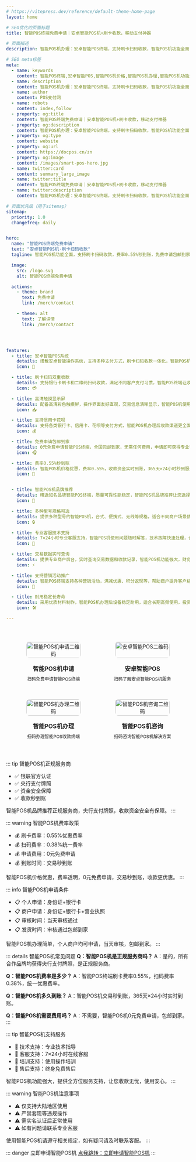 ```yaml
---
# https://vitepress.dev/reference/default-theme-home-page
layout: home

# SEO优化的页面标题
title: 智能POS终端免费申请｜安卓智能POS机+刷卡收款，移动支付神器

# 页面描述
description: 智能POS机办理：安卓智能POS终端，支持刷卡扫码收款，智能POS机功能全面，费率0.55%秒到账，免费申请包邮到家，智能POS机品牌推荐！

# SEO meta标签
meta:
  - name: keywords
    content: 智能POS终端,安卓智能POS,智能POS机价格,智能POS机办理,智能POS机功能,智能POS机品牌推荐,智能收款终端,移动POS机,刷卡机办理
  - name: description
    content: 智能POS机办理：安卓智能POS终端，支持刷卡扫码收款，智能POS机功能全面，费率0.55%秒到账，免费申请包邮到家，智能POS机品牌推荐！
  - name: author
    content: POS支付网
  - name: robots
    content: index,follow
  - property: og:title
    content: 智能POS终端免费申请｜安卓智能POS机+刷卡收款，移动支付神器
  - property: og:description
    content: 智能POS机办理：安卓智能POS终端，支持刷卡扫码收款，智能POS机功能全面，费率0.55%秒到账，免费申请包邮到家，智能POS机品牌推荐！
  - property: og:type
    content: website
  - property: og:url
    content: https://docpos.cn/zn
  - property: og:image
    content: /images/smart-pos-hero.jpg
  - name: twitter:card
    content: summary_large_image
  - name: twitter:title
    content: 智能POS终端免费申请｜安卓智能POS机+刷卡收款，移动支付神器
  - name: twitter:description
    content: 智能POS机办理：安卓智能POS终端，支持刷卡扫码收款，智能POS机功能全面，费率0.55%秒到账，免费申请包邮到家，智能POS机品牌推荐！

# 页面优先级（用于sitemap）
sitemap:
  priority: 1.0
  changefreq: daily


hero:
  name: "智能POS终端免费申请"
  text: "安卓智能POS机·刷卡扫码收款"
  tagline: 智能POS机功能全面，支持刷卡扫码收款，费率0.55%秒到账，免费申请包邮到家

  image:
    src: /logo.svg
    alt: 智能POS终端免费申请

  actions:
    - theme: brand
      text: 免费申请
      link: /merch/contact

    - theme: alt
      text: 了解详情
      link: /merch/contact




features:
  - title: 安卓智能POS系统
    details: 搭载安卓智能操作系统，支持多种支付方式，刷卡扫码收款一体化，智能POS机功能强大，操作简单便捷。
    icon: 📱

  - title: 刷卡扫码双重收款
    details: 支持银行卡刷卡和二维码扫码收款，满足不同客户支付习惯，智能POS终端让收款方式更多样化。
    icon: 💳

  - title: 高清触摸显示屏
    details: 配备高清彩色触摸屏，操作界面友好直观，交易信息清晰显示，智能POS机使用体验更佳。
    icon: 📥

  - title: 支持信用卡花呗
    details: 支持各类银行卡、信用卡、花呗等支付方式，智能POS机办理后收款渠道更全面，提升营业额。
    icon: 💰

  - title: 免费申请包邮到家
    details: 0元免费申请智能POS终端，全国包邮到家，无需任何费用，申请即可获得专业智能POS机设备。
    icon: 🎧

  - title: 费率0.55%秒到账
    details: 智能POS机价格优惠，费率0.55%，收款资金实时到账，365天×24小时秒到服务，资金周转更灵活。
    icon: 🤝


  - title: 智能POS机品牌推荐
    details: 精选知名品牌智能POS终端，质量可靠性能稳定，智能POS机品牌推荐让您选择更放心，使用更安心。
    icon: 💸

  - title: 多种型号规格可选
    details: 提供多种型号的智能POS机，台式、便携式、无线等规格，适合不同商户场景使用，满足各种收款需求。
    icon: 🔒

  - title: 专业客服技术支持
    details: 7×24小时专业客服支持，智能POS机使用问题随时解答，技术故障快速处理，让您的收款服务无后顾之忧。
    icon: 🏪

  - title: 交易数据实时查询
    details: 提供专业商户后台，实时查询交易数据和收款记录，智能POS机功能强大，财务对账更方便，经营数据一目了然。
    icon: ⚡

  - title: 支持营销活动推广
    details: 智能POS终端支持各种营销活动，满减优惠、积分返现等，帮助商户提升客户粘性和复购率，增加营业收入。
    icon: 🔄

  - title: 耐用稳定长寿命
    details: 采用优质材料制作，智能POS机办理后设备稳定耐用，适合长期高频使用，投资回报更高。
    icon: 🛠️

---
```


<div class="qrcode-container">  <div class="qrcode-card">
    <img src="/images/qq.png" alt="智能POS机申请二维码" class="qrcode-image">
    <div class="qrcode-content">
      <h3>智能POS机申请</h3>
      <p>扫码免费申请智能POS终端</p>
    </div>
  </div>

  <div class="qrcode-card">
    <img src="/images/qqq.png" alt="安卓智能POS二维码" class="qrcode-image">
    <div class="qrcode-content">
      <h3>安卓智能POS</h3>
      <p>扫码了解安卓智能POS机服务</p>
    </div>
  </div>

  <div class="qrcode-card">
    <img src="/images/wx.png" alt="智能POS机办理二维码" class="qrcode-image">
    <div class="qrcode-content">
      <h3>智能POS机办理</h3>
      <p>扫码办理智能POS收款终端</p>
    </div>
  </div>

  <div class="qrcode-card">
    <img src="/images/gzh.jpg" alt="智能POS机咨询二维码" class="qrcode-image">
    <div class="qrcode-content">
      <h3>智能POS机咨询</h3>
      <p>扫码咨询智能POS机解决方案</p>
    </div>
  </div>
</div>

<style>
.qrcode-container {
  display: grid;
  grid-template-columns: repeat(auto-fit, minmax(250px, 1fr));
  gap: 24px;
  margin: 40px auto;
  max-width: 1400px;
  padding: 0 20px;
}

.qrcode-card {
  background: var(--vp-c-bg-soft);
  border-radius: 12px;
  padding: 24px;
  text-align: center;
  transition: all 0.3s ease;
  border: 1px solid var(--vp-c-divider);
  display: flex;
  flex-direction: column;
  align-items: center;
}

.qrcode-card:hover {
  transform: translateY(-5px);
  box-shadow: var(--vp-shadow-2);
  border-color: var(--vp-c-brand);
}

.qrcode-image {
  width: 100%;
  max-width: 200px;
  border-radius: 8px;
  margin-bottom: 16px;
}

.qrcode-content h3 {
  margin: 0;
  font-size: 18px;
  font-weight: 600;
  color: var(--vp-c-text-1);
}

.qrcode-content p {
  margin: 8px 0 0;
  font-size: 14px;
  color: var(--vp-c-text-2);
}

@media (max-width: 1024px) {
  .qrcode-container {
    grid-template-columns: repeat(2, 1fr);
    gap: 16px;
    padding: 0 16px;
  }

  .qrcode-card {
    padding: 16px;
  }

  .qrcode-image {
    max-width: 150px;
  }

  .qrcode-content h3 {
    font-size: 16px;
  }

  .qrcode-content p {
    font-size: 12px;
  }
}

@media (max-width: 768px) {
  .qrcode-container {
    gap: 12px;
    padding: 0 12px;
  }

  .qrcode-card {
    padding: 12px;
  }

  .qrcode-image {
    max-width: 120px;
  }
}
</style>


::: tip 智能POS机正规服务商
- ✅ 银联官方认证
- ✅ 央行支付牌照
- ✅ 资金安全保障
- ✅ 收款秒到账

智能POS机品牌推荐正规服务商，央行支付牌照，收款资金安全有保障。
:::

::: warning 智能POS机费率政策
- 💰 刷卡费率：0.55%优惠费率
- 💰 扫码费率：0.38%统一费率
- 💰 申请费用：0元免费申请
- 💰 到账时间：交易秒到账

智能POS机价格优惠，费率透明，0元免费申请，交易秒到账，收款更优惠。
:::

::: info 智能POS机申请条件
- 📋 个人申请：身份证+银行卡
- 📋 商户申请：身份证+银行卡+营业执照
- 📋 审核时间：当天审核通过
- 📋 发货时间：审核通过包邮到家

智能POS机办理简单，个人商户均可申请，当天审核，包邮到家。
:::

::: details 智能POS机常见问题
**Q：智能POS机是正规服务商吗？**
A：是的，所有合作品牌均获得央行支付牌照，是正规服务商。

**Q：智能POS机费率是多少？**
A：智能POS终端刷卡费率0.55%，扫码费率0.38%，统一优惠费率。

**Q：智能POS机多久到账？**
A：智能POS机交易秒到账，365天×24小时实时到账。

**Q：智能POS机需要费用吗？**
A：不需要，智能POS机0元免费申请，包邮到家。
:::

::: tip 智能POS机支持服务
- 🤝 技术支持：专业技术指导
- 🤝 客服支持：7×24小时在线客服
- 🤝 培训支持：使用操作培训
- 🤝 售后支持：终身免费售后

智能POS机功能强大，提供全方位服务支持，让您收款无忧，使用安心。
:::

::: warning 智能POS机注意事项
- ⚠️ 仅支持大陆地区使用
- ⚠️ 严禁套现等违规操作
- ⚠️ 需实名认证后正常使用
- ⚠️ 如有问题请联系专业客服

使用智能POS机请遵守相关规定，如有疑问请及时联系客服。
:::

::: danger 立即申请智能POS机
 [点我跳转：立即申请智能POS机](https://merch.PaYphp.cn)
 :::
